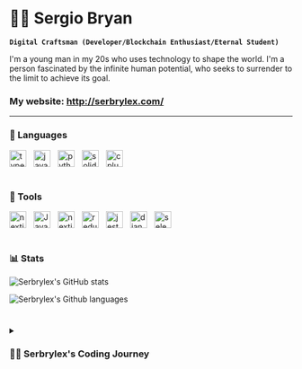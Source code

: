 # 🏄‍♂️ Sergio Bryan

**`Digital Craftsman (Developer/Blockchain Enthusiast/Eternal Student)`**

I'm a young man in my 20s who uses technology to shape the world.
I'm a person fascinated by the infinite human potential, who seeks to surrender to the limit to achieve its goal.

### My website: http://serbrylex.com/

---

### 🧰 Languages

<img align="left" alt="typescript" width="30px" style="padding-right:10px;" src="https://cdn.jsdelivr.net/gh/devicons/devicon/icons/typescript/typescript-original.svg" />
<img align="left" alt="javascript" width="30px" style="padding-right:10px;" src="https://cdn.jsdelivr.net/gh/devicons/devicon/icons/javascript/javascript-original.svg" />
<img align="left" alt="python" width="30px" style="padding-right:10px;" src="https://cdn.jsdelivr.net/gh/devicons/devicon/icons/python/python-original.svg" />
<img align="left" alt="solidity" width="30px" style="padding-right:10px;" src="https://cdn.jsdelivr.net/gh/devicons/devicon/icons/solidity/solidity-original.svg" />
<img align="left" alt="cplusplus" width="30px" style="padding-right:10px;" src="https://cdn.jsdelivr.net/gh/devicons/devicon/icons/cplusplus/cplusplus-original.svg" />                            


<br />
<br />

#

### 🧰 Tools
<img align="left" alt="nextjs" width="30px" style="padding-right:10px;" src="https://cdn.jsdelivr.net/gh/devicons/devicon/icons/nextjs/nextjs-original.svg" />
<img align="left" alt="Java" width="30px" style="padding-right:10px;" src="https://cdn.jsdelivr.net/gh/devicons/devicon/icons/react/react-original.svg" >    
<img align="left" alt="nextjs" width="30px" style="padding-right:10px;" src="https://cdn.jsdelivr.net/gh/devicons/devicon/icons/nextjs/nextjs-original.svg" />
<img align="left" alt="redux" width="30px" style="padding-right:10px;" src="https://cdn.jsdelivr.net/gh/devicons/devicon/icons/redux/redux-original.svg" />
<img align="left" alt="jest" width="30px" style="padding-right:10px;" src="https://cdn.jsdelivr.net/gh/devicons/devicon/icons/jest/jest-plain.svg" />
<img align="left" alt="django" width="30px" style="padding-right:10px;" src="https://cdn.jsdelivr.net/gh/devicons/devicon/icons/django/django-plain.svg" />
<img align="left" alt="selenium" width="30px" style="padding-right:10px;" src="https://cdn.jsdelivr.net/gh/devicons/devicon/icons/selenium/selenium-original.svg" />


<br />
<br />

#


### 📊 Stats

![Serbrylex's GitHub stats](https://github-readme-stats.vercel.app/api?username=serbrylex&show_icons=true&theme=dracula)

![Serbrylex's Github languages](https://github-readme-stats.vercel.app/api/top-langs/?username=serbrylex&layout=compact&theme=dracula)

#

<details>
 <summary><h3>👨‍💻 Serbrylex's Coding Journey</h3></summary>
My first toutch with programming was while I was at the highschool, I studied programming in CBTis # 111 where i learned pseudocode, the C++ basics, Java and something about mobile apps with Android Studio and with a friend i learn a little bit about Kotlin, by my own I learned the web development basics.
When I finished high school I had to work and saving a little money I bought an annual subscription at Platzi, that's where I improved exponentially. I learned HTML, CSS, JavaScript, React, Python, Django.
I learn every day and even today I know more about frontend in the near future, I plan to be completely fullstack. My goal is to pay for the university with the money that I will save working as a software developer, I will enter the University of the Caribbean in the Bachelor's Degree: Data Engineering and Organizational Intelligence, because in their study plan they have economics, some physics, mathematics and a lot of programming. As long as I study there, I hope to get a scholarship to study in the United States and when I finish university I plan to live there and work in the space dream.

[website]: https://serbrylex.com